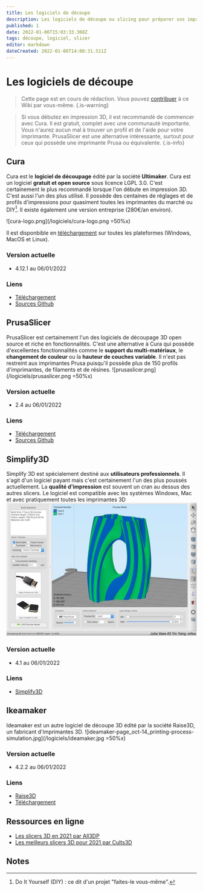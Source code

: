 ```yaml
---
title: Les logiciels de découpe
description: Les logiciels de découpe ou slicing pour préparer vos impressions
published: 1
date: 2022-01-06T15:03:33.308Z
tags: découpe, logiciel, slicer
editor: markdown
dateCreated: 2022-01-06T14:08:31.511Z
---
```


# Les logiciels de découpe
> Cette page est en cours de rédaction. Vous pouvez [contribuer](/contributeur) à ce Wiki par vous-même.
{.is-warning}

> Si vous débutez en impression 3D, il est recommandé de commencer avec Cura. Il est gratuit, complet avec une communauté importante. Vous n'aurez aucun mal à trouver un profil et de l'aide pour votre imprimante. PrusaSlicer est une alternative intéressante, surtout pour ceux qui possède une imprimante Prusa ou équivalente.
{.is-info}


## Cura
Cura est le **logiciel de découpage** édité par la société **Ultimaker**. Cura est un logiciel **gratuit et open source** sous licence LGPL 3.0. C'est certainement le plus recommandé lorsque l'on débute en impression 3D. C'est aussi l'un des plus utilisé. Il possède des centaines de réglages et de profils d'impressions pour quasiment toutes les imprimantes du marché ou DIY[^1]. Il existe également une version entreprise (280€/an environ).

![cura-logo.png](/logiciels/cura-logo.png =50%x)

Il est disponbible en [téléchargement](https://ultimaker.com/fr/software/ultimaker-cura) sur toutes les plateformes (Windows, MacOS et Linux).


### Version actuelle
- 4.12.1 au 06/01/2022

### Liens 
- [Téléchargement](https://ultimaker.com/fr/software/ultimaker-cura)
- [Sources Github](https://github.com/Ultimaker/Cura)

## PrusaSlicer
PrusaSlicer est certainement l'un des logiciels de découpage 3D open source et riche en fonctionnalités. C'est une alternative à Cura qui possède d'excellentes fonctionnalités comme le **support du multi-matériaux**, le **changement de couleur** ou la **hauteur de couches variable**. Il n'est pas restreint aux imprimantes Prusa puisqu'il possède plus de 150 profils d'imprimantes, de filaments et de résines.
![prusaslicer.png](/logiciels/prusaslicer.png =50%x)

### Version actuelle
- 2.4 au 06/01/2022

### Liens 
- [Téléchargement](https://www.prusa3d.com/fr/page/prusaslicer_424/)
- [Sources Github](https://github.com/prusa3d/PrusaSlicer)


## Simplify3D
Simplify 3D est spécialement destiné aux **utilisateurs professionnels**. Il s'agit d'un logiciel payant mais c'est certainement l'un des plus poussés actuellement. La **qualité d'impression** est souvent un cran au dessus des autres slicers. Le logiciel est compatible avec les systèmes Windows, Mac et avec pratiquement toutes les imprimantes 3D
![simplify3d.jpeg](/logiciels/simplify3d.jpeg)

### Version actuelle
- 4.1 au 06/01/2022

### Liens 
- [Simplify3D](https://www.simplify3d.com/)

## Ikeamaker
Ideamaker est un autre logiciel de découpe 3D édité par la société Raise3D, un fabricant d'imprimantes 3D.
![ideamaker-page_oct-14_printing-process-simulation.jpg](/logiciels/ideamaker.jpg =50%x)

### Version actuelle
- 4.2.2 au 06/01/2022

### Liens 
- [Raise3D](https://www.raise3d.com/ideamaker/)
- [Téléchargement](https://www.raise3d.com/download/)

## Ressources en ligne
- [Les slicers 3D en 2021 par All3DP](https://all3dp.com/fr/1/meilleur-slicer-3d-logiciel-decoupe-impression-3d/)
- [Les meilleurs slicers 3D pour 2021 par Cults3D](https://cults3d.com/fr/blog/articles/les-meilleurs-slicers-3d-pour-imprimantes-3d-2021)

## Notes
[^1]: Do It Yourself (DIY) : ce dit d'un projet "faites-le vous-même".